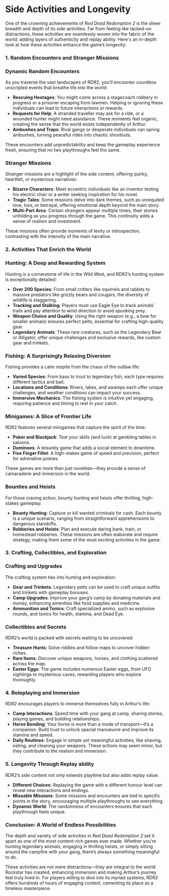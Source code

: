 # Side Activities and Longevity

One of the crowning achievements of *Red Dead Redemption 2* is the sheer breadth and depth of its side activities. Far from feeling like tacked-on distractions, these activities are seamlessly woven into the fabric of the world, adding layers of authenticity and replay ability. Here's an in-depth look at how these activities enhance the game’s longevity:

### **1. Random Encounters and Stranger Missions**

### **Dynamic Random Encounters**

As you traverse the vast landscapes of RDR2, you’ll encounter countless unscripted events that breathe life into the world:

- **Rescuing Hostages**: You might come across a stagecoach robbery in progress or a prisoner escaping from lawmen. Helping or ignoring these individuals can lead to future interactions or rewards.
- **Requests for Help**: A stranded traveller may ask for a ride, or a wounded hunter might need assistance. These moments feel organic, creating the sense that the world exists independently of Arthur.
- **Ambushes and Traps**: Rival gangs or desperate individuals can spring ambushes, turning peaceful rides into chaotic shootouts.

These encounters add unpredictability and keep the gameplay experience fresh, ensuring that no two playthroughs feel the same.

### **Stranger Missions**

Stranger missions are a highlight of the side content, offering quirky, heartfelt, or mysterious narratives:

- **Bizarre Characters**: Meet eccentric individuals like an inventor testing his electric chair or a writer seeking inspiration for his novel.
- **Tragic Tales**: Some missions delve into dark themes, such as unrequited love, loss, or betrayal, offering emotional depth beyond the main story.
- **Multi-Part Arcs**: Certain strangers appear multiple times, their stories unfolding as you progress through the game. This continuity adds a sense of realism and investment.

These missions often provide moments of levity or introspection, contrasting with the intensity of the main narrative.

### **2. Activities That Enrich the World**

### **Hunting: A Deep and Rewarding System**

Hunting is a cornerstone of life in the Wild West, and RDR2’s hunting system is exceptionally detailed:

- **Over 200 Species**: From small critters like squirrels and rabbits to massive predators like grizzly bears and cougars, the diversity of wildlife is staggering.
- **Tracking and Stalking**: Players must use Eagle Eye to track animals’ trails and pay attention to wind direction to avoid spooking prey.
- **Weapon Choice and Quality**: Using the right weapon (e.g., a bow for smaller animals) ensures perfect pelts, essential for crafting high-quality gear.
- **Legendary Animals**: These rare creatures, such as the Legendary Bear or Alligator, offer unique challenges and exclusive rewards, like custom gear and trinkets.

### **Fishing: A Surprisingly Relaxing Diversion**

Fishing provides a calm respite from the chaos of the outlaw life:

- **Varied Species**: From bass to trout to legendary fish, each type requires different tactics and bait.
- **Locations and Conditions**: Rivers, lakes, and swamps each offer unique challenges, and weather conditions can impact your success.
- **Immersive Mechanics**: The fishing system is intuitive yet engaging, requiring patience and timing to reel in your catch.

### **Minigames: A Slice of Frontier Life**

RDR2 features several minigames that capture the spirit of the time:

- **Poker and Blackjack**: Test your skills (and luck) at gambling tables in saloons.
- **Dominoes**: A leisurely game that adds a social element to downtime.
- **Five Finger Fillet**: A high-stakes game of speed and precision, perfect for adrenaline junkies.

These games are more than just novelties—they provide a sense of camaraderie and immersion in the world.

### **Bounties and Heists**

For those craving action, bounty hunting and heists offer thrilling, high-stakes gameplay:

- **Bounty Hunting**: Capture or kill wanted criminals for cash. Each bounty is a unique scenario, ranging from straightforward apprehensions to dangerous standoffs.
- **Robberies and Heists**: Plan and execute daring bank, train, or homestead robberies. These missions are often elaborate and require strategy, making them some of the most exciting activities in the game.

### **3. Crafting, Collectibles, and Exploration**

### **Crafting and Upgrades**

The crafting system ties into hunting and exploration:

- **Gear and Trinkets**: Legendary pelts can be used to craft unique outfits and trinkets with gameplay bonuses.
- **Camp Upgrades**: Improve your gang’s camp by donating materials and money, enhancing amenities like food supplies and medicine.
- **Ammunition and Tonics**: Craft specialized ammo, such as explosive rounds, and tonics for health, stamina, and Dead Eye.

### **Collectibles and Secrets**

RDR2’s world is packed with secrets waiting to be uncovered:

- **Treasure Hunts**: Solve riddles and follow maps to uncover hidden riches.
- **Rare Items**: Discover unique weapons, horses, and clothing scattered across the map.
- **Easter Eggs**: The game includes numerous Easter eggs, from UFO sightings to mysterious caves, rewarding players who explore thoroughly.

### **4. Roleplaying and Immersion**

RDR2 encourages players to immerse themselves fully in Arthur’s life:

- **Camp Interactions**: Spend time with your gang at camp, sharing stories, playing games, and building relationships.
- **Horse Bonding**: Your horse is more than a mode of transport—it’s a companion. Build trust to unlock special manoeuvre and improve its stamina and speed.
- **Daily Routines**: Engage in simple yet meaningful activities, like shaving, eating, and cleaning your weapons. These actions may seem minor, but they contribute to the realism and immersion.

### **5. Longevity Through Replay ability**

RDR2’s side content not only extends playtime but also adds replay value:

- **Different Choices**: Replaying the game with a different honour level can reveal new interactions and endings.
- **Missable Missions**: Some missions and encounters are tied to specific points in the story, encouraging multiple playthroughs to see everything.
- **Dynamic World**: The randomness of encounters ensures that each playthrough feels unique.

### **Conclusion: A World of Endless Possibilities**

The depth and variety of side activities in *Red Dead Redemption 2* set it apart as one of the most content-rich games ever made. Whether you’re hunting legendary animals, engaging in thrilling heists, or simply sitting around the campfire with your gang, there’s always something meaningful to do.

These activities are not mere distractions—they are integral to the world Rockstar has created, enhancing immersion and making Arthur’s journey feel truly lived in. For players willing to dive into its myriad systems, RDR2 offers hundreds of hours of engaging content, cementing its place as a timeless masterpiece.